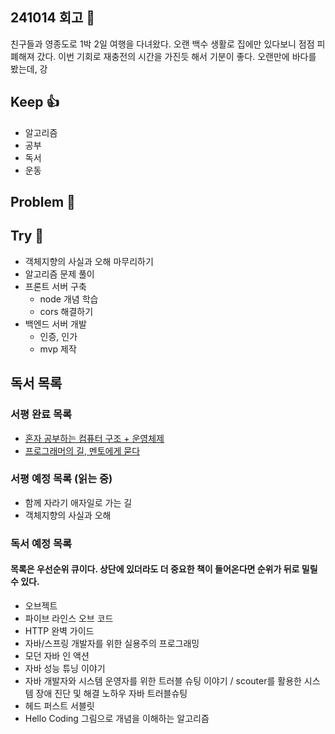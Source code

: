 ## 241014 회고 💬
친구들과 영종도로 1박 2일 여행을 다녀왔다. 오랜 백수 생활로 집에만 있다보니 점점 피폐해져 갔다. 이번 기회로 재충전의 시간을 가진듯 해서 기분이 좋다. 오랜만에 바다를 봤는데, 강

## Keep 👍
- 알고리즘
- 공부
- 독서
- 운동

## Problem 🤢

## Try 🧚
- 객체지향의 사실과 오해 마무리하기
- 알고리즘 문제 풀이 
- 프론트 서버 구축
	- node 개념 학습
	- cors 해결하기
- 백엔드 서버 개발
	- 인증, 인가
	- mvp 제작

## 독서 목록

### 서평 완료 목록
- [혼자 공부하는 컴퓨터 구조 + 운영체제](https://velog.io/@regular_jk_kim/혼자-공부하는-컴퓨터-구조-운영체제-를-읽고)
- [프로그래머의 길, 멘토에게 묻다](https://velog.io/@regular_jk_kim/프로그래머의-길-멘토에게-묻다-를-읽고-24jpq345)

###  서평 예정 목록 (읽는 중) 
- 함께 자라기 애자일로 가는 길
- 객체지향의 사실과 오해

### 독서 예정 목록
#### 목록은 우선순위 큐이다. 상단에 있더라도 더 중요한 책이 들어온다면 순위가 뒤로 밀릴 수 있다.
- 오브젝트
- 파이브 라인스 오브 코드
- HTTP 완벽 가이드
- 자바/스프링 개발자를 위한 실용주의 프로그래밍
- 모던 자바 인 액션
- 자바 성능 튜닝 이야기 
- 자바 개발자와 시스템 운영자를 위한 트러블 슈팅 이야기 / scouter를 활용한 시스템 장애 진단 및 해결 노하우 자바 트러블슈팅
- 헤드 퍼스트 서블릿
- Hello Coding 그림으로 개념을 이해하는 알고리즘


